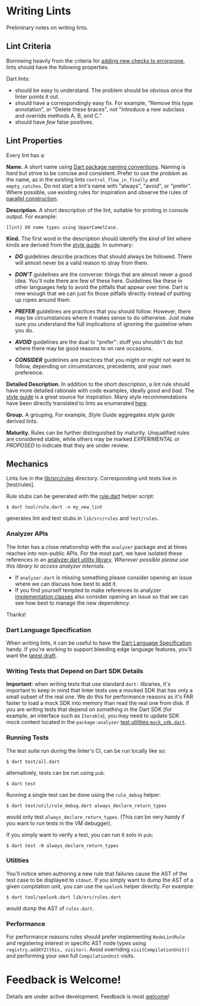 # Writing Lints

Preliminary notes on writing lints.

## Lint Criteria

Borrowing heavily from the criteria for [adding new checks to errorprone],
lints should have the following properties.

Dart lints:

* should be easy to understand.  The problem should be obvious once the linter
  points it out.
* should have a correspondingly easy fix.  For example, "Remove this type
  annotation", or "Delete these braces", not "Introduce a new subclass and
  override methods A, B, and C."
* should have *few* false positives.

## Lint Properties

Every lint has a:

**Name.** A short name using [Dart package naming conventions].  Naming is
*hard* but strive to be concise and consistent.  Prefer to use the _problem_ as
the name, as in the existing lints `control_flow_in_finally` and
`empty_catches`.  Do not start a lint's name with "always", "avoid", or
"prefer".  Where possible, use existing rules for inspiration and observe the
rules of [parallel construction].

**Description.** A short description of the lint, suitable for printing in
console output.  For example:

```
[lint] DO name types using UpperCamelCase.
```

**Kind.** The first word in the description should identify the *kind* of lint
where kinds are derived from the [style guide]. In summary:

* ***DO*** guidelines describe practices that should always be followed.  There
will almost never be a valid reason to stray from them.

* ***DON'T*** guidelines are the converse: things that are almost never a good
idea.  You'll note there are few of these here.  Guidelines like these in other
languages help to avoid the pitfalls that appear over time.  Dart is new enough
that we can just fix those pitfalls directly instead of putting up ropes around
them.

* ***PREFER*** guidelines are practices that you should follow.  However, there
may be circumstances where it makes sense to do otherwise.  Just make sure you
understand the full implications of ignoring the guideline when you do.

* ***AVOID*** guidelines are the dual to "prefer": stuff you shouldn't do but
where there may be good reasons to on rare occasions.

* ***CONSIDER*** guidelines are practices that you might or might not want to
follow, depending on circumstances, precedents, and your own preference.

**Detailed Description.** In addition to the short description, a lint rule
should have more detailed rationale with code examples, ideally *good* and
*bad*.  The [style guide] is a great source for inspiration.  Many style
recommendations have been directly translated to lints as enumerated
[here][lints].

**Group.**  A grouping.  For example, *Style Guide* aggregates style guide
derived lints.

**Maturity.** Rules can be further distinguished by maturity.  Unqualified rules
are considered stable, while others may be marked *EXPERIMENTAL* or *PROPOSED*
to indicate that they are under review.

## Mechanics

Lints live in the [lib/src/rules] directory. Corresponding unit tests live in
[test/rules]. 

Rule stubs can be generated with the [rule.dart] helper script:

    $ dart tool/rule.dart -n my_new_lint
    
generates lint and test stubs in `lib/src/rules` and `test/rules`.

### Analyzer APIs

The linter has a close relationship with the `analyzer` package and at times
reaches into non-public APIs.  For the most part, we have isolated these
references in an [analyzer.dart utility library].  *Wherever possible please
use this library to access analyzer internals.*  

  * If `analyzer.dart` is missing something please consider opening an issue
    where we can discuss how best to add it. 
  * If you find yourself tempted to make references to analyzer
    [implementation classes][implementation_imports] also consider opening an
    issue so that we can see how best to manage the new dependency.
  
Thanks!

### Dart Language Specification

When writing lints, it can be useful to have the [Dart Language Specification]
handy.  If you're working to support bleeding edge language features, you'll
want the [latest draft][draft language spec]. 

### Writing Tests that Depend on Dart SDK Details

**Important:** when writing tests that use standard `dart:` libraries, it's
important to keep in mind that linter tests use a mocked SDK that has only a
small subset of the real one.  We do this for performance reasons as it's FAR
faster to load a mock SDK into memory than read the real one from disk.  If you
are writing tests that depend on something in the Dart SDK (for example, an
interface such as `Iterable`), you may need to update SDK mock content located
in the `package:analyzer` [test utilities `mock_sdk.dart`][mock_sdk.dart].

### Running Tests

The test suite run during the linter's CI, can be run locally like so:

    $ dart test/all.dart

alternatively, tests can be run using `pub`:

    $ dart test
    
Running a single test can be done using the `rule_debug` helper:

    $ dart test/util/rule_debug.dart always_declare_return_types
    
would only test `always_declare_return_types`.  (This can be very handy if you
want to run tests in the VM debugger).

If you simply want to verify a test, you can run it solo in `pub`:

    $ dart test -N always_declare_return_types

### Utilities

You'll notice when authoring a new rule that failures cause the AST of the test
case to be displayed to `stdout`.  If you simply want to dump the AST of a given
compilation unit, you can use the `spelunk` helper directly.  For example:

    $ dart tool/spelunk.dart lib/src/rules.dart
    
would dump the AST of `rules.dart`.

### Performance

For performance reasons rules should prefer implementing `NodeLintRule` and
registering interest in specific AST node types using
`registry.addXYZ(this, visitor)`.  Avoid overriding `visitCompilationUnit()` and
performing your own full `CompilationUnit` visits.

# Feedback is Welcome!

Details are under active development.  Feedback is most [welcome][issues]!

[adding new checks to errorprone]: https://github.com/google/error-prone/wiki/Criteria-for-new-checks
[Dart package naming conventions]: https://dart.dev/tools/pub/pubspec#name
[parallel construction]: https://en.wikipedia.org/wiki/Parallelism_(grammar)
[style guide]: https://dart.dev/effective-dart/style/
[lints]: https://dart-lang.github.io/linter/lints/
[lib/src/rules]: https://github.com/dart-lang/linter/tree/main/lib/src/rules
[test_data/rules]: https://github.com/dart-lang/linter/tree/main/test_data/rules
[rule.dart]: https://github.com/dart-lang/linter/blob/main/tool/rule.dart
[doc.dart]: https://github.com/dart-lang/linter/blob/main/tool/doc.dart
[analyzer.dart utility library]: https://github.com/dart-lang/linter/blob/main/lib/src/analyzer.dart
[implementation_imports]: https://dart-lang.github.io/linter/lints/implementation_imports.html
[Dart Language Specification]: https://dart.dev/guides/language/spec
[draft language spec]: https://spec.dart.dev/DartLangSpecDraft.pdf
[mock_sdk.dart]: https://github.com/dart-lang/sdk/blob/main/pkg/analyzer/lib/src/test_utilities/mock_sdk.dart
[issues]: https://github.com/dart-lang/linter/issues
